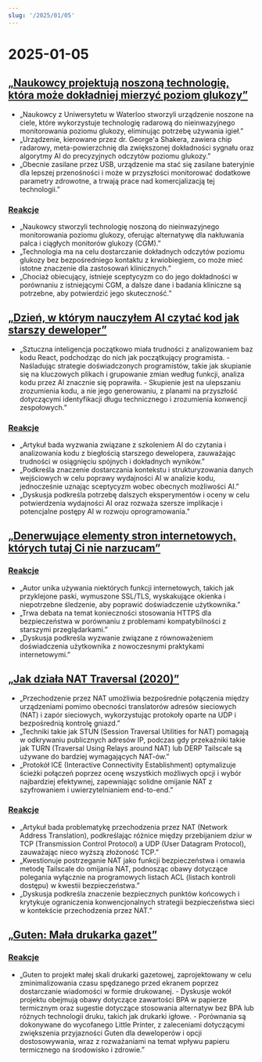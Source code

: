 ```yaml
---
slug: '/2025/01/05'
---
```


# 2025-01-05

## [„Naukowcy projektują noszoną technologię, która może dokładniej mierzyć poziom glukozy”](https://uwaterloo.ca/news/media/no-more-needles-tracking-blood-sugar-your-wrist)

- „Naukowcy z Uniwersytetu w Waterloo stworzyli urządzenie noszone na ciele, które wykorzystuje technologię radarową do nieinwazyjnego monitorowania poziomu glukozy, eliminując potrzebę używania igieł.”
- „Urządzenie, kierowane przez dr. George'a Shakera, zawiera chip radarowy, meta-powierzchnię dla zwiększonej dokładności sygnału oraz algorytmy AI do precyzyjnych odczytów poziomu glukozy.”
- „Obecnie zasilane przez USB, urządzenie ma stać się zasilane bateryjnie dla lepszej przenośności i może w przyszłości monitorować dodatkowe parametry zdrowotne, a trwają prace nad komercjalizacją tej technologii.”

### [Reakcje](https://news.ycombinator.com/item?id=42599189)

- „Naukowcy stworzyli technologię noszoną do nieinwazyjnego monitorowania poziomu glukozy, oferując alternatywę dla nakłuwania palca i ciągłych monitorów glukozy (CGM).”
- „Technologia ma na celu dostarczanie dokładnych odczytów poziomu glukozy bez bezpośredniego kontaktu z krwiobiegiem, co może mieć istotne znaczenie dla zastosowań klinicznych.”
- „Chociaż obiecujący, istnieje sceptycyzm co do jego dokładności w porównaniu z istniejącymi CGM, a dalsze dane i badania kliniczne są potrzebne, aby potwierdzić jego skuteczność.”

## [„Dzień, w którym nauczyłem AI czytać kod jak starszy deweloper”](https://nmn.gl/blog/ai-senior-developer)

- „Sztuczna inteligencja początkowo miała trudności z analizowaniem baz kodu React, podchodząc do nich jak początkujący programista. - Naśladując strategie doświadczonych programistów, takie jak skupianie się na kluczowych plikach i grupowanie zmian według funkcji, analiza kodu przez AI znacznie się poprawiła. - Skupienie jest na ulepszaniu zrozumienia kodu, a nie jego generowaniu, z planami na przyszłość dotyczącymi identyfikacji długu technicznego i zrozumienia konwencji zespołowych.”

### [Reakcje](https://news.ycombinator.com/item?id=42601847)

- „Artykuł bada wyzwania związane z szkoleniem AI do czytania i analizowania kodu z biegłością starszego dewelopera, zauważając trudności w osiągnięciu spójnych i dokładnych wyników.”
- „Podkreśla znaczenie dostarczania kontekstu i strukturyzowania danych wejściowych w celu poprawy wydajności AI w analizie kodu, jednocześnie uznając sceptycyzm wobec obecnych możliwości AI.”
- „Dyskusja podkreśla potrzebę dalszych eksperymentów i oceny w celu potwierdzenia wydajności AI oraz rozważa szersze implikacje i potencjalne postępy AI w rozwoju oprogramowania.”

## [„Denerwujące elementy stron internetowych, których tutaj Ci nie narzucam”](http://rachelbythebay.com/w/2025/01/04/cruft/)

### [Reakcje](https://news.ycombinator.com/item?id=42599102)

- „Autor unika używania niektórych funkcji internetowych, takich jak przyklejone paski, wymuszone SSL/TLS, wyskakujące okienka i niepotrzebne śledzenie, aby poprawić doświadczenie użytkownika.”
- „Trwa debata na temat konieczności stosowania HTTPS dla bezpieczeństwa w porównaniu z problemami kompatybilności z starszymi przeglądarkami.”
- „Dyskusja podkreśla wyzwanie związane z równoważeniem doświadczenia użytkownika z nowoczesnymi praktykami internetowymi.”

## [„Jak działa NAT Traversal (2020)”](https://tailscale.com/blog/how-nat-traversal-works)

- „Przechodzenie przez NAT umożliwia bezpośrednie połączenia między urządzeniami pomimo obecności translatorów adresów sieciowych (NAT) i zapór sieciowych, wykorzystując protokoły oparte na UDP i bezpośrednią kontrolę gniazd.”
- „Techniki takie jak STUN (Session Traversal Utilities for NAT) pomagają w odkrywaniu publicznych adresów IP, podczas gdy przekaźniki takie jak TURN (Traversal Using Relays around NAT) lub DERP Tailscale są używane do bardziej wymagających NAT-ów.”
- „Protokół ICE (Interactive Connectivity Establishment) optymalizuje ścieżki połączeń poprzez ocenę wszystkich możliwych opcji i wybór najbardziej efektywnej, zapewniając solidne omijanie NAT z szyfrowaniem i uwierzytelnianiem end-to-end.”

### [Reakcje](https://news.ycombinator.com/item?id=42600846)

- „Artykuł bada problematykę przechodzenia przez NAT (Network Address Translation), podkreślając różnice między przebijaniem dziur w TCP (Transmission Control Protocol) a UDP (User Datagram Protocol), zauważając nieco wyższą złożoność TCP.”
- „Kwestionuje postrzeganie NAT jako funkcji bezpieczeństwa i omawia metodę Tailscale do omijania NAT, podnosząc obawy dotyczące polegania wyłącznie na programowych listach ACL (listach kontroli dostępu) w kwestii bezpieczeństwa.”
- „Dyskusja podkreśla znaczenie bezpiecznych punktów końcowych i krytykuje ograniczenia konwencjonalnych strategii bezpieczeństwa sieci w kontekście przechodzenia przez NAT.”

## [„Guten: Mała drukarka gazet”](https://amanvir.com/guten)

### [Reakcje](https://news.ycombinator.com/item?id=42599599)

- „Guten to projekt małej skali drukarki gazetowej, zaprojektowany w celu zminimalizowania czasu spędzanego przed ekranem poprzez dostarczanie wiadomości w formie drukowanej. - Dyskusje wokół projektu obejmują obawy dotyczące zawartości BPA w papierze termicznym oraz sugestie dotyczące stosowania alternatyw bez BPA lub różnych technologii druku, takich jak drukarki igłowe. - Porównania są dokonywane do wycofanego Little Printer, z zaleceniami dotyczącymi zwiększenia przyjazności Guten dla deweloperów i opcji dostosowywania, wraz z rozważaniami na temat wpływu papieru termicznego na środowisko i zdrowie.”

<head>
  <meta property="og:title" content="„Naukowcy projektują noszoną technologię, która może dokładniej mierzyć poziom glukozy”" />
  <meta property="og:type" content="website" />
  <meta property="og:image" content="https://og.cho.sh/api/og/?title=%E2%80%9ENaukowcy%20projektuj%C4%85%20noszon%C4%85%20technologi%C4%99%2C%20kt%C3%B3ra%20mo%C5%BCe%20dok%C5%82adniej%20mierzy%C4%87%20poziom%20glukozy%E2%80%9D&subheading=niedziela%2C%205%20stycznia%202025%3A%20Podsumowanie%20Hacker%20News" />
</head>
